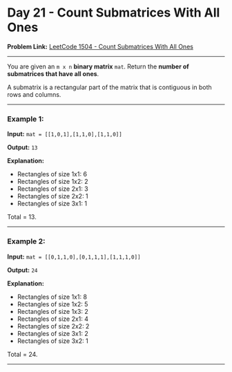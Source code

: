 # Day 21 - Count Submatrices With All Ones

**Problem Link:** [LeetCode 1504 - Count Submatrices With All Ones](https://leetcode.com/problems/count-submatrices-with-all-ones/)

---
 
You are given an `m x n` **binary matrix** `mat`.
Return the **number of submatrices that have all ones**.

A submatrix is a rectangular part of the matrix that is contiguous in both rows and columns.

---

### Example 1:

**Input:**
`mat = [[1,0,1],[1,1,0],[1,1,0]]`

**Output:**
`13`

**Explanation:**

* Rectangles of size 1x1: 6
* Rectangles of size 1x2: 2
* Rectangles of size 2x1: 3
* Rectangles of size 2x2: 1
* Rectangles of size 3x1: 1

Total = 13.

---

### Example 2:

**Input:**
`mat = [[0,1,1,0],[0,1,1,1],[1,1,1,0]]`

**Output:**
`24`

**Explanation:**

* Rectangles of size 1x1: 8
* Rectangles of size 1x2: 5
* Rectangles of size 1x3: 2
* Rectangles of size 2x1: 4
* Rectangles of size 2x2: 2
* Rectangles of size 3x1: 2
* Rectangles of size 3x2: 1

Total = 24.

---


